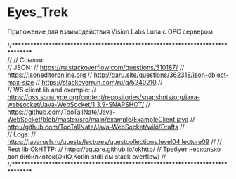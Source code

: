 # Eyes_Trek

  Приложение для взаимодействия Vision Labs Luna  c OPC сервером
  
  
  
  //******************************************************************************    
//
//  Ссылки:  
//      JSON:
//          https://ru.stackoverflow.com/questions/510187/
//          https://jsoneditoronline.org
//          http://qaru.site/questions/362318/json-object-max-size
//          https://stackoverrun.com/ru/q/5240210
//       
//      WS client lib and exemple:
//          https://oss.sonatype.org/content/repositories/snapshots/org/java-websocket/Java-WebSocket/1.3.9-SNAPSHOT/
//          https://github.com/TooTallNate/Java-WebSocket/blob/master/src/main/example/ExampleClient.java
//          http://github.com/TooTallNate/Java-WebSocket/wiki/Drafts
//    
//      Logs:
//          https://javarush.ru/quests/lectures/questcollections.level04.lecture09
//
//      Rest lib OkHTTP: 
//          https://square.github.io/okhttp/
//            Требует несколько доп бибилиотек(OkIO,Kotlin stdll см stack overflow)
//    
//******************************************************************************
